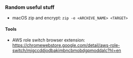### Random useful stuff
- macOS zip and encrypt: `zip -e <ARCHIVE_NAME> <TARGET>`

#### Tools
- AWS role switch browser extension: https://chromewebstore.google.com/detail/aws-role-switch/mjgccddjodbakimbncbmobdgpmoddalc?hl=en